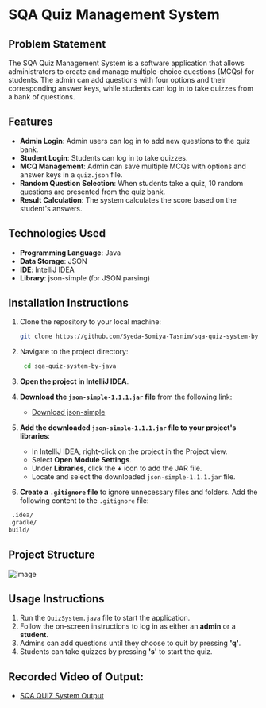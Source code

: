 # SQA Quiz Management System

## Problem Statement

The SQA Quiz Management System is a software application that allows administrators to create and manage multiple-choice questions (MCQs) for students. The admin can add questions with four options and their corresponding answer keys, while students can log in to take quizzes from a bank of questions.

## Features

- **Admin Login**: Admin users can log in to add new questions to the quiz bank.
- **Student Login**: Students can log in to take quizzes.
- **MCQ Management**: Admin can save multiple MCQs with options and answer keys in a `quiz.json` file.
- **Random Question Selection**: When students take a quiz, 10 random questions are presented from the quiz bank.
- **Result Calculation**: The system calculates the score based on the student's answers.

## Technologies Used

- **Programming Language**: Java
- **Data Storage**: JSON
- **IDE**: IntelliJ IDEA
- **Library**: json-simple (for JSON parsing)

## Installation Instructions

1. Clone the repository to your local machine:
   ```bash
   git clone https://github.com/Syeda-Somiya-Tasnim/sqa-quiz-system-by-java.git
   ```
2. Navigate to the project directory:
   ```bash
    cd sqa-quiz-system-by-java
   ```
3. **Open the project in IntelliJ IDEA**.

4. **Download the `json-simple-1.1.1.jar` file** from the following link:
   - [Download json-simple](https://github.com/fangyidong/json-simple/blob/master/src/json-simple-1.1.1.jar?raw=true)

5. **Add the downloaded `json-simple-1.1.1.jar` file to your project's libraries**:
   - In IntelliJ IDEA, right-click on the project in the Project view.
   - Select **Open Module Settings**.
   - Under **Libraries**, click the **+** icon to add the JAR file.
   - Locate and select the downloaded `json-simple-1.1.1.jar` file.

6. **Create a `.gitignore` file** to ignore unnecessary files and folders. Add the following content to the `.gitignore` file:
```bash
 .idea/
.gradle/
build/

   ```
## Project Structure
![image](https://github.com/user-attachments/assets/0b9dd23d-5c40-4caf-a0dd-0435e84791a2)
## Usage Instructions

1. Run the `QuizSystem.java` file to start the application.
2. Follow the on-screen instructions to log in as either an **admin** or a **student**.
3. Admins can add questions until they choose to quit by pressing **'q'**.
4. Students can take quizzes by pressing **'s'** to start the quiz.

## Recorded Video of Output:
- [SQA QUIZ System Output](https://drive.google.com/file/d/1RVQJYx8F7-Ym3sngjMUxe2fCZnpJvAw2/view?usp=sharing)


